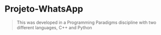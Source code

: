 # Projeto-WhatsApp

> This was developed in a Programming Paradigms discipline with two different languages, C++ and Python 
